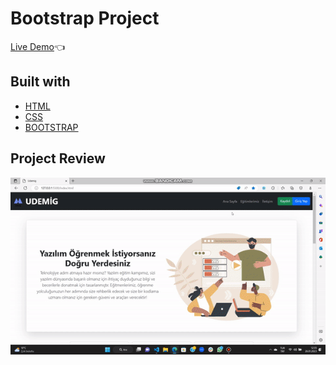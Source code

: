 # Bootstrap Project

[Live Demo](https://kemalbabaoglu.github.io/Bootstrap-Proje/):point_left:


## Built with
 - [HTML](https://www.w3schools.com/html/)
 - [CSS](https://www.w3schools.com/css/)
 - [BOOTSTRAP](https://getbootstrap.com/)


## Project Review

![](images/gif-proje.gif)
